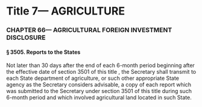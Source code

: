 
# Title 7— AGRICULTURE
### CHAPTER 66— AGRICULTURAL FOREIGN INVESTMENT DISCLOSURE
#### § 3505. Reports to the States

Not later than 30 days after the end of each 6-month period beginning after the effective date of section 3501 of this title , the Secretary shall transmit to each State department of agriculture, or such other appropriate State agency as the Secretary considers advisable, a copy of each report which was submitted to the Secretary under section 3501 of this title during such 6-month period and which involved agricultural land located in such State.
